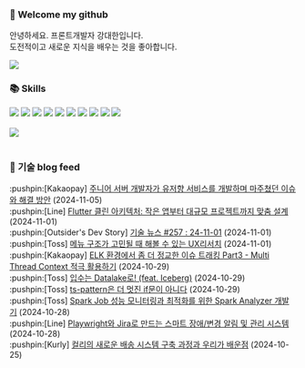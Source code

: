### 👋 Welcome my github

안녕하세요. 프론트개발자 강대한입니다.
<br>
도전적이고 새로운 지식을 배우는 것을 좋아합니다.

<!--
![header](https://capsule-render.vercel.app/api?type=Waving&color=auto&height=300&section=header&text=Welcome&fontAlignY=40&desc=KangDaeHan%20github%20&descSize=20&descAlignY=55&animation=fadeIn&fontSize=90)

**KangDaeHan/KangDaeHan** is a ✨ _special_ ✨ repository because its `README.md` (this file) appears on your GitHub profile.

Here are some ideas to get you started:

- 🔭 I’m currently working on ...
- 🌱 I’m currently learning ...
- 👯 I’m looking to collaborate on ...
- 🤔 I’m looking for help with ...
- 💬 Ask me about ...
- 📫 How to reach me: ...
- 😄 Pronouns: ...
- ⚡ Fun fact: ...
-->

<a href="https://twinfamily.github.io" target="_blank"><img src="https://img.shields.io/badge/Blog-121D33?style=flat-square&logo=blogger&logoColor=ffffff"/></a>

### :books: Skills
<a href="#" target="_blank"><img src="https://img.shields.io/badge/React-61DAFB?style=flat-square&logo=react&logoColor=ffffff"/></a>
<a href="#" target="_blank"><img src="https://img.shields.io/badge/Html5-E34F26?style=flat-square&logo=html5&logoColor=ffffff"/></a>
<a href="#" target="_blank"><img src="https://img.shields.io/badge/Javascript-F7DF1E?style=flat-square&logo=javascript&logoColor=ffffff"/></a>
<a href="#" target="_blank"><img src="https://img.shields.io/badge/Cssmodules-000000?style=flat-square&logo=cssmodules&logoColor=ffffff"/></a>
<a href="#" target="_blank"><img src="https://img.shields.io/badge/Node.js-339933?style=flat-square&logo=nodedotjs&logoColor=ffffff"/></a>
<a href="#" target="_blank"><img src="https://img.shields.io/badge/Typescript-3178C6?style=flat-square&logo=typescript&logoColor=ffffff"/></a>
<a href="#" target="_blank"><img src="https://img.shields.io/badge/Git-F05032?style=flat-square&logo=git&logoColor=ffffff"/></a>
<a href="#" target="_blank"><img src="https://img.shields.io/badge/Gitlab-FC6D26?style=flat-square&logo=gitlab&logoColor=ffffff"/></a>
<a href="#" target="_blank"><img src="https://img.shields.io/badge/Webpack-8DD6F9?style=flat-square&logo=webpack&logoColor=ffffff"/></a>
<a href="#" target="_blank"><img src="https://img.shields.io/badge/Vite-646CFF?style=flat-square&logo=vite&logoColor=ffffff"/></a>
<br><br>
<img src="https://github-readme-stats.vercel.app/api/top-langs/?username=KangDaeHan&layout=compact">
<br><br>
### :round_pushpin: 기술 blog feed
<!-- BLOG-POST-LIST:START --><div>:pushpin:[Kakaopay] <a target="_blank" href="https://tech.kakaopay.com/post/troubleshooting-logs-as-a-junior-developer/">주니어 서버 개발자가 유저향 서비스를 개발하며 마주쳤던 이슈와 해결 방안</a> (2024-11-05)</div><div>:pushpin:[Line] <a target="_blank" href="https://techblog.lycorp.co.jp/ko/flutter-clean-architecture">Flutter 클린 아키텍처: 작은 앱부터 대규모 프로젝트까지 맞춤 설계</a> (2024-11-01)</div><div>:pushpin:[Outsider's Dev Story] <a target="_blank" href="https://blog.outsider.ne.kr/1738">기술 뉴스 #257 : 24-11-01</a> (2024-11-01)</div><div>:pushpin:[Toss] <a target="_blank" href="https://toss.tech/article/uxresearcher-cardsorting-core">메뉴 구조가 고민될 때 해볼 수 있는 UX리서치</a> (2024-11-01)</div><div>:pushpin:[Kakaopay] <a target="_blank" href="https://tech.kakaopay.com/post/podo-elk-threadcontext-part-3/">ELK 환경에서 좀 더 정교한 이슈 트래킹 Part3 - Multi Thread Context 적극 활용하기</a> (2024-10-29)</div><div>:pushpin:[Toss] <a target="_blank" href="https://toss.tech/article/datalake-iceberg">입수는 Datalake로! &lpar;feat. Iceberg&rpar;</a> (2024-10-29)</div><div>:pushpin:[Toss] <a target="_blank" href="https://toss.tech/article/ts-pattern-usage">ts-pattern은 더 멋진 if문이 아니다</a> (2024-10-29)</div><div>:pushpin:[Toss] <a target="_blank" href="https://toss.tech/article/spark-analyzer">Spark Job 성능 모니터링과 최적화를 위한 Spark Analyzer 개발기</a> (2024-10-28)</div><div>:pushpin:[Line] <a target="_blank" href="https://techblog.lycorp.co.jp/ko/smart-monitoring-system-with-playwright-and-jira">Playwright와 Jira로 만드는 스마트 장애/변경 알림 및 관리 시스템</a> (2024-10-28)</div><div>:pushpin:[Kurly] <a target="_blank" href="http://thefarmersfront.github.io/blog/2023-delivery-system/">컬리의 새로운 배송 시스템 구축 과정과 우리가 배운점</a> (2024-10-25)</div><!-- BLOG-POST-LIST:END -->

<!-- ![Anurag's GitHub stats](https://github-readme-stats.vercel.app/api?username=KangDaeHan&show_icons=true&theme=radical) -->
